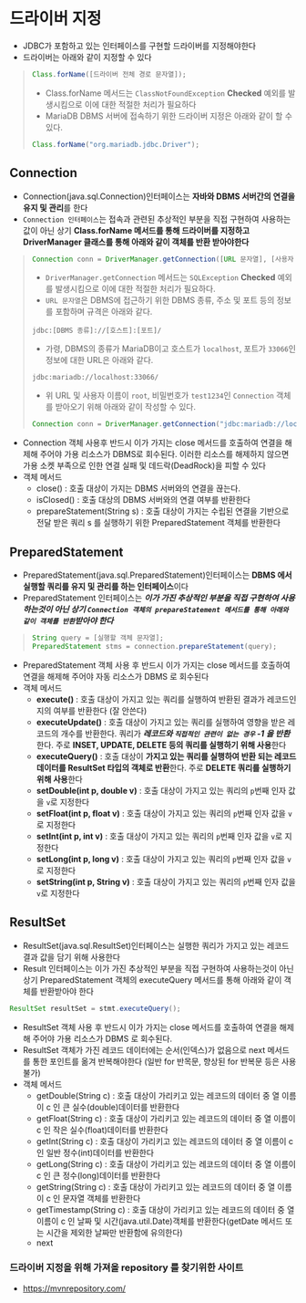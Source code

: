 # 드라이버 지정
* JDBC가 포함하고 있는 인터페이스를 구현할 드라이버를 지정해야한다
* 드라이버는 아래와 같이 지정할 수 있다
>```java
>Class.forName([드라이버 전체 경로 문자열]);
>```
>* Class.forName 메서드는 `ClassNotFoundException` **Checked** 예외를 발생시킴으로 이에 대한 적절한 처리가 필요하다
>* MariaDB DBMS 서버에 접속하기 위한 드라이버 지정은 아래와 같이 할 수 있다.
>```java
>Class.forName("org.mariadb.jdbc.Driver");
>```
## Connection
* Connection(java.sql.Connection)인터페이스는 **자바와 DBMS 서버간의 연결을 유지 및 관리**를 한다
* `Connection 인터페이스`는 접속과 관련된 추상적인 부분을 직접 구현하여 사용하는 값이 아닌 상기 **Class.forName 메서드를 통해 드라이버를 지정하고 DriverManager 클래스를 통해 아래와 같이 객체를 반환 받아야한다**
>```java
>Connection conn = DriverManager.getConnection([URL 문자열], [사용자 이름 문자열], [비밀번호 문자열]);
>```
>- `DriverManager.getConnection` 메서드는 `SQLException` **Checked** 예외를 발생시킴으로 이에 대한 적절한 처리가 필요하다.
>- `URL 문자열`은 DBMS에 접근하기 위한 DBMS 종류, 주소 및 포트 등의 정보를 포함하며 규격은 아래와 같다.
>```text
>jdbc:[DBMS 종류]://[호스트]:[포트]/
>```
>- 가령, DBMS의 종류가 MariaDB이고 호스트가 `localhost`, 포트가 `33066`인 정보에 대한 URL은 아래와 같다.
>```text
>jdbc:mariadb://localhost:33066/
>```
>- 위 URL 및 사용자 이름이 `root`, 비밀번호가 `test1234`인 `Connection` 객체를 받아오기 위해 아래와 같이 작성할 수 있다.
>```java
>Connection conn = DriverManager.getConnection("jdbc:mariadb://localhost:33066/", "root", "test1234");
>```
* Connection 객체 사용후 반드시 이가 가지는 close 메서드를 호출하여 연결을 해제해 주어야 가용 리소스가 DBMS로 회수된다. 이러한 리소스를 해제하지 않으면 가용 소켓 부족으로 인한 연결 실패 및 데드락(DeadRock)을 피할 수 있다
* 객체 메서드
    * close() : 호출 대상이 가지는 DBMS 서버와의 연결을 끊는다.
    * isClosed() : 호출 대상의 DBMS 서버와의 연결 여부를 반환한다
    * prepareStatement(String s) : 호출 대상이 가지는 수립된 연결을 기반으로 전달 받은 쿼리 s 를 실행하기 위한 PreparedStatement 객체를 반환한다
## PreparedStatement
* PreparedStatement(java.sql.PreparedStatement)인터페이스는 **DBMS 에서 실행할 쿼리를 유지 및 관리를 하는 인터페이스**이다
* PreparedStatement 인터페이스는 ***이가 가진 추상적인 부분을 직접 구현하여 사용하는것이 아닌 상기 `Connection 객체의 prepareStatement 메서드를 통해 아래와 같이 객체를 반환`받아야 한다***
>```java
>String query = [실행할 객체 문자열];
>PreparedStatement stms = connection.prepareStatement(query);
>```
* PreparedStatement 객체 사용 후 반드시 이가 가지는 close 메서드를 호출하여 연결을 해제해 주어야 자동 리소스가 DBMS 로 회수된다
* 객체 메서드
    * **execute()** : 호출 대상이 가지고 있는 쿼리를 실행하여 반환된 결과가 레코드인지의 여부를 반환한다 (잘 안쓴다)
    * **executeUpdate()** : 호출 대상이 가지고 있는 쿼리를 실행하여 영향을 받은 레코드의 개수를 반환한다. 쿼리가 ***레코드와 `직접적인 관련이 없는 경우` -1 을 반환***한다. 주로 **INSET, UPDATE, DELETE 등의 쿼리를 실행하기 위해 사용**한다
    * **executeQuery()** : 호출 대상이 **가지고 있는 쿼리를 실행하여 반환 되는 레코드 데이터를 ResultSet 타입의 객체로 반환**한다. 주로 **DELETE 쿼리를 실행하기 위해 사용**한다
    * **setDouble(int p, double v)** : 호출 대상이 가지고 있는 쿼리의 `p`번째 인자 값을 `v`로 지정한다
    * **setFloat(int p, float v)** : 호출 대상이 가지고 있는 쿼리의 `p`번째 인자 값을 `v`로 지정한다
    * **setInt(int p, int v)** : 호출 대상이 가지고 있는 쿼리의 `p`번째 인자 값을 `v`로 지정한다
    * **setLong(int p, long v)** : 호출 대상이 가지고 있는 쿼리의 `p`번째 인자 값을 `v`로 지정한다
    * **setString(int p, String v)** : 호출 대상이 가지고 있는 쿼리의 `p`번째 인자 값을 `v`로 지정한다
## ResultSet
* ResultSet(java.sql.ResultSet)인터페이스는 실행한 쿼리가 가지고 있는 레코드 결과 값을 담기 위해 사용한다
* Result 인터페이스는 이가 가진 추상적인 부분을 직접 구현하여 사용하는것이 아닌 상기 PreparedStatement 객체의 executeQuery 메서드를 통해 아래와 같이 객체를 반환받아야 한다
```java
ResultSet resultSet = stmt.executeQuery();
```
* ResultSet 객체 사용 후 반드시 이가 가지는 close 메서드를 호출하여 연결을 해제해 주어야 가용 리소스가 DBMS 로 회수된다.
* ResultSet 객체가 가진 레코드 데이터에는 순서(인덱스)가 없음으로 next 메서드를 통한 포인트를 옮겨 반복해야한다 (일반 for 반목문, 향상된 for 반복문 등은 사용불가)
* 객체 메서드
    * getDouble(String c) : 호출 대상이 가리키고 있는 레코드의 데이터 중 열 이름이 c 인 큰 실수(double)데이터를 반환한다
    * getFloat(String c) : 호출 대상이 가리키고 있는 레코드의 데이터 중 열 이름이 c 인 작은 실수(float)데이터를 반환한다
    * getInt(String c) : 호출 대상이 가리키고 있는 레코드의 데이터 중 열 이름이 c 인 일반 정수(int)데이터를 반환한다
    * getLong(String c) : 호출 대상이 가리키고 있는 레코드의 데이터 중 열 이름이 c 인 큰 정수(long)데이터를 반환한다
    * getString(String c) : 호출 대상이 가리키고 있는 레코드의 데이터 중 열 이름이 c 인 문자열 객체를 반환한다
    * getTimestamp(String c) : 호출 대상이 가리키고 있는 레코드의 데이터 중 열 이름이 c 인 날짜 및 시간(java.util.Date)객체를 반환한다(getDate 메서드 또는 시간을 제외한 날짜만 반환함에 유의한다)
    * next
### 드라이버 지정을 위해 가져올 repository 를 찾기위한 사이트
* https://mvnrepository.com/